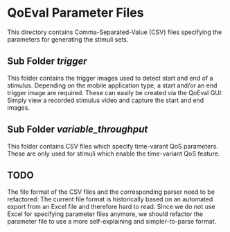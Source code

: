 # QoEval Parameter Files
This directory contains Comma-Separated-Value (CSV) files specifying the
parameters for generating the stimuli sets.

## Sub Folder *trigger*
This folder contains the trigger images used to detect start and end of 
a stimulus. Depending on the mobile application type, a start and/or an end
trigger image are required. These can easily be created via the QoEval 
GUI: Simply view a recorded stimulus video and capture the start and end
images.

## Sub Folder *variable_throughput*
This folder contains CSV files which specify time-varant QoS parameters.
These are only used for stimuli which enable the time-variant QoS feature.

## TODO
The file format of the CSV files and the corresponding parser need to be
refactored: The current file format is historically based on an automated
export from an Excel file and therefore hard to read. Since we do not use
Excel for specifying parameter files anymore, we should refactor the parameter
file to use a more self-explaining and simpler-to-parse format.
